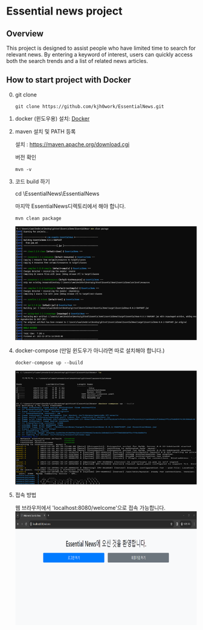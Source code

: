 # Essential news project

## Overview
This project is designed to assist people who have limited time to search for relevant news. By entering a keyword of interest, users can quickly access both the search trends and a list of related news articles.

## How to start project with Docker

0. git clone

    ```git
    git clone https://github.com/kjh0work/EssentialNews.git
    ``` 

1. docker (윈도우용) 설치: [Docker][dockerdownlink]

[dockerdownlink]: https://www.docker.com/products/docker-desktop/ 

2. maven 설치 및 PATH 등록

    설치 : https://maven.apache.org/download.cgi

    버전 확인
    
    ```
    mvn -v
    ```

3. 코드 build 하기

    cd \EssentialNews\EssentialNews
    
    마지막 EssentialNews디렉토리에서 해야 합니다.
    ```
    mvn clean package
    ```
    <img src="./README_Resource/build_success.png" width="600px" height="300px" title="build success" alt="build 성공"></img><br/>


4. docker-compose (만일 윈도우가 아니라면 따로 설치해야 합니다.)

    ```
    docker-compose up --build
    ```
    <img src="./README_Resource/docker-compose.png" width="600px" height="300px" title="docker compose" alt="docker compose"></img><br/>
5. 접속 방법

    웹 브라우저에서 'localhost:8080/welcome'으로 접속 가능합니다.
    <img src="./README_Resource/welcome.png" width="600px" height="300px" title=" success" alt="접속 성공"></img><br/>
